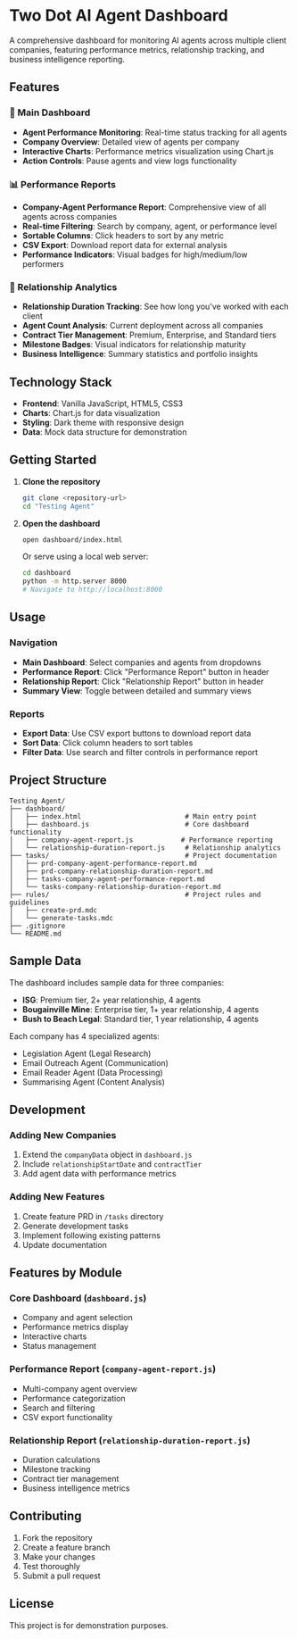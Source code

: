 # Two Dot AI Agent Dashboard

A comprehensive dashboard for monitoring AI agents across multiple client companies, featuring performance metrics, relationship tracking, and business intelligence reporting.

## Features

### 🎯 Main Dashboard
- **Agent Performance Monitoring**: Real-time status tracking for all agents
- **Company Overview**: Detailed view of agents per company
- **Interactive Charts**: Performance metrics visualization using Chart.js
- **Action Controls**: Pause agents and view logs functionality

### 📊 Performance Reports
- **Company-Agent Performance Report**: Comprehensive view of all agents across companies
- **Real-time Filtering**: Search by company, agent, or performance level
- **Sortable Columns**: Click headers to sort by any metric
- **CSV Export**: Download report data for external analysis
- **Performance Indicators**: Visual badges for high/medium/low performers

### 🤝 Relationship Analytics
- **Relationship Duration Tracking**: See how long you've worked with each client
- **Agent Count Analysis**: Current deployment across all companies
- **Contract Tier Management**: Premium, Enterprise, and Standard tiers
- **Milestone Badges**: Visual indicators for relationship maturity
- **Business Intelligence**: Summary statistics and portfolio insights

## Technology Stack

- **Frontend**: Vanilla JavaScript, HTML5, CSS3
- **Charts**: Chart.js for data visualization
- **Styling**: Dark theme with responsive design
- **Data**: Mock data structure for demonstration

## Getting Started

1. **Clone the repository**
   ```bash
   git clone <repository-url>
   cd "Testing Agent"
   ```

2. **Open the dashboard**
   ```bash
   open dashboard/index.html
   ```
   Or serve using a local web server:
   ```bash
   cd dashboard
   python -m http.server 8000
   # Navigate to http://localhost:8000
   ```

## Usage

### Navigation
- **Main Dashboard**: Select companies and agents from dropdowns
- **Performance Report**: Click "Performance Report" button in header
- **Relationship Report**: Click "Relationship Report" button in header
- **Summary View**: Toggle between detailed and summary views

### Reports
- **Export Data**: Use CSV export buttons to download report data
- **Sort Data**: Click column headers to sort tables
- **Filter Data**: Use search and filter controls in performance report

## Project Structure

```
Testing Agent/
├── dashboard/
│   ├── index.html                          # Main entry point
│   ├── dashboard.js                        # Core dashboard functionality
│   ├── company-agent-report.js            # Performance reporting
│   └── relationship-duration-report.js     # Relationship analytics
├── tasks/                                  # Project documentation
│   ├── prd-company-agent-performance-report.md
│   ├── prd-company-relationship-duration-report.md
│   ├── tasks-company-agent-performance-report.md
│   └── tasks-company-relationship-duration-report.md
├── rules/                                  # Project rules and guidelines
│   ├── create-prd.mdc
│   └── generate-tasks.mdc
├── .gitignore
└── README.md
```

## Sample Data

The dashboard includes sample data for three companies:

- **ISG**: Premium tier, 2+ year relationship, 4 agents
- **Bougainville Mine**: Enterprise tier, 1+ year relationship, 4 agents  
- **Bush to Beach Legal**: Standard tier, 1 year relationship, 4 agents

Each company has 4 specialized agents:
- Legislation Agent (Legal Research)
- Email Outreach Agent (Communication)
- Email Reader Agent (Data Processing)
- Summarising Agent (Content Analysis)

## Development

### Adding New Companies
1. Extend the `companyData` object in `dashboard.js`
2. Include `relationshipStartDate` and `contractTier`
3. Add agent data with performance metrics

### Adding New Features
1. Create feature PRD in `/tasks` directory
2. Generate development tasks
3. Implement following existing patterns
4. Update documentation

## Features by Module

### Core Dashboard (`dashboard.js`)
- Company and agent selection
- Performance metrics display
- Interactive charts
- Status management

### Performance Report (`company-agent-report.js`)
- Multi-company agent overview
- Performance categorization
- Search and filtering
- CSV export functionality

### Relationship Report (`relationship-duration-report.js`)
- Duration calculations
- Milestone tracking
- Contract tier management
- Business intelligence metrics

## Contributing

1. Fork the repository
2. Create a feature branch
3. Make your changes
4. Test thoroughly
5. Submit a pull request

## License

This project is for demonstration purposes.